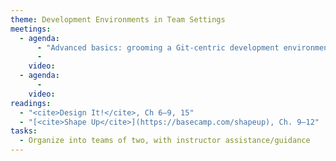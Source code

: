 ```yaml
---
theme: Development Environments in Team Settings
meetings:
  - agenda:
      - "Advanced basics: grooming a Git-centric development environment"
      - 
    video:
  - agenda:
      -
    video:
readings:
  - "<cite>Design It!</cite>, Ch 6–9, 15"
  - "[<cite>Shape Up</cite>](https://basecamp.com/shapeup), Ch. 9–12"
tasks:
  - Organize into teams of two, with instructor assistance/guidance
---
```

